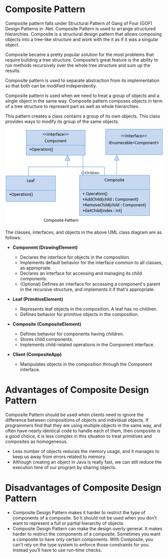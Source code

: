 # Composite Pattern

Composite pattern falls under Structural Pattern of Gang of Four (GOF) Design Patterns in .Net. Composite Pattern is used to arrange structured hierarchies.
Composite is a structural design pattern that allows composing objects into a tree-like structure and work with the it as if it was a singular object.

Composite became a pretty popular solution for the most problems that require building a tree structure. Composite’s great feature is the ability to run methods recursively over the whole tree structure and sum up the results.

Composite pattern is used to separate abstraction from its implementation so that both can be modified independently.

Composite pattern is used when we need to treat a group of objects and a single object in the same way. Composite pattern composes objects in term of a tree structure to represent part as well as whole hierarchies.

This pattern creates a class contains a group of its own objects. This class provides ways to modify its group of the same objects.

<p align="center">
  <img src="https://github.com/adichamoli/DesignPatterns/blob/main/Structural%20Design%20Pattern/Composite%20Pattern/composite.png"/>
</p>

The classes, interfaces, and objects in the above UML class diagram are as follows:

* <b>Component   (DrawingElement)</b>
  * Declares the interface for objects in the composition.
  * Implements default behavior for the interface common to all classes, as appropriate.
  * Declares an interface for accessing and managing its child components.
  * (Optional) Defines an interface for accessing a component's parent in the recursive structure, and implements it if that's appropriate.

* <b>Leaf   (PrimitiveElement)</b>
  * Represents leaf objects in the composition. A leaf has no children.
  * Defines behavior for primitive objects in the composition.

* <b>Composite   (CompositeElement)</b>
  * Defines behavior for components having children.
  * Stores child components.
  * Implements child-related operations in the Component interface.

* <b>Client  (CompositeApp)</b>
  * Manipulates objects in the composition through the Component interface.
  
# Advantages of Composite Design Pattern

Composite Pattern should be used when clients need to ignore the difference between compositions of objects and individual objects. If programmers find that they are using multiple objects in the same way, and often have nearly identical code to handle each of them, then composite is a good choice, it is less complex in this situation to treat primitives and composites as homogeneous.

* Less number of objects reduces the memory usage, and it manages to keep us away from errors related to memory.
* Although creating an object in Java is really fast, we can still reduce the execution time of our program by sharing objects.

# Disadvantages of Composite Design Pattern

* Composite Design Pattern makes it harder to restrict the type of components of a composite. So it should not be used when you don’t want to represent a full or partial hierarchy of objects.
* Composite Design Pattern can make the design overly general. It makes harder to restrict the components of a composite. Sometimes you want a composite to have only certain components. With Composite, you can’t rely on the type system to enforce those constraints for you. Instead you’ll have to use run-time checks.
